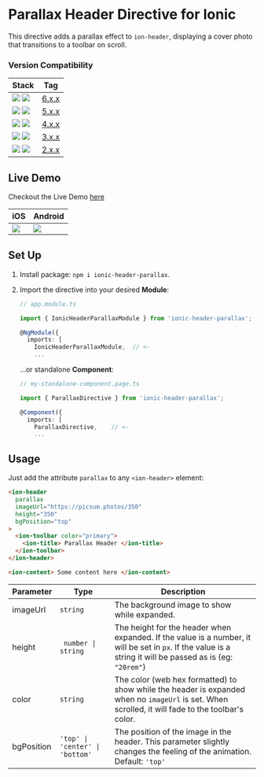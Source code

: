 # Parallax Header Directive for Ionic

This directive adds a parallax effect to `ion-header`, displaying a cover photo that transitions to a toolbar on scroll.

### Version Compatibility

| Stack                                                                                                          | Tag                                                                             |
| -------------------------------------------------------------------------------------------------------------- | ------------------------------------------------------------------------------- |
| ![](https://img.shields.io/badge/-v8-white?logo=ionic) ![](https://img.shields.io/badge/-v16--19-red?logo=angular) | [6.x.x](https://www.npmjs.com/package/ionic-header-parallax?activeTab=versions) |
| ![](https://img.shields.io/badge/-v7-white?logo=ionic) ![](https://img.shields.io/badge/-v14-red?logo=angular) | [5.x.x](https://www.npmjs.com/package/ionic-header-parallax?activeTab=versions) |
| ![](https://img.shields.io/badge/-v6-white?logo=ionic) ![](https://img.shields.io/badge/-v13-red?logo=angular) | [4.x.x](https://www.npmjs.com/package/ionic-header-parallax?activeTab=versions) |
| ![](https://img.shields.io/badge/-v5-white?logo=ionic) ![](https://img.shields.io/badge/-v12-red?logo=angular) | [3.x.x](https://www.npmjs.com/package/ionic-header-parallax?activeTab=versions) |
| ![](https://img.shields.io/badge/-v4-white?logo=ionic) ![](https://img.shields.io/badge/-v8-red?logo=angular)  | [2.x.x](https://www.npmjs.com/package/ionic-header-parallax?activeTab=versions) |

## Live Demo

Checkout the Live Demo [here](https://raschidjfr.github.io/ionic-header-parallax)

| iOS                                                                                       | Android                                                                                       |
| ----------------------------------------------------------------------------------------- | --------------------------------------------------------------------------------------------- |
| ![](https://raw.githubusercontent.com/raschidJFR/ionic-header-parallax/5.0.0/img/ios.gif) | ![](https://raw.githubusercontent.com/raschidJFR/ionic-header-parallax/5.0.0/img/android.gif) |

## Set Up
1. Install package: `npm i ionic-header-parallax`.
2. Import the directive into your desired **Module**:

    ```ts
    // app.module.ts
    
    import { IonicHeaderParallaxModule } from 'ionic-header-parallax';

    @NgModule({
      imports: [
        IonicHeaderParallaxModule,  // <-
        ...
    ```
    …or standalone **Component**:
    ```ts
    // my-standalone-component.page.ts

    import { ParallaxDirective } from 'ionic-header-parallax';

    @Component({
      imports: [
        ParallaxDirective,    // <-
        ...
    ```

## Usage

Just add the attribute `parallax` to any `<ion-header>` element:

```html
<ion-header 
  parallax 
  imageUrl="https://picsum.photos/350" 
  height="350" 
  bgPosition="top"
>
  <ion-toolbar color="primary">
    <ion-title> Parallax Header </ion-title>
  </ion-toolbar>
</ion-header>

<ion-content> Some content here </ion-content>
```

| Parameter  | Type                            | Description                                                                                                                                                 |
| ---------- | ------------------------------- | ----------------------------------------------------------------------------------------------------------------------------------------------------------- |
| imageUrl   | `string`                        | The background image to show while expanded.                                                                                                                |
| height     | ` number \| string`             | The height for the header when expanded. If the value is a number, it will be set in `px`. If the value is a string it will be passed as is (eg: `"20rem"`) |
| color      | `string`                        | The color (web hex formatted) to show while the header is expanded when no `imageUrl` is set. When scrolled, it will fade to the toolbar's color.           |
| bgPosition | `'top' \| 'center' \| 'bottom'` | The position of the image in the header. This parameter slightly changes the feeling of the animation. Default: `'top'`                                     |

